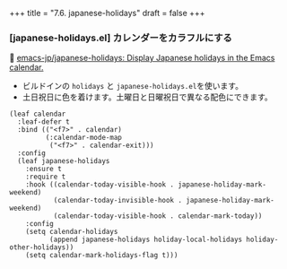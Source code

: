 +++
title = "7.6. japanese-holidays"
draft = false
+++
### [japanese-holidays.el] カレンダーをカラフルにする
🔗 [emacs-jp/japanese-holidays: Display Japanese holidays in the Emacs calendar.](https://github.com/emacs-jp/japanese-holidays) 

* ビルドインの `holidays` と `japanese-holidays.el`を使います。
* 土日祝日に色を着けます。土曜日と日曜祝日で異なる配色にできます。

```elisp
(leaf calendar
  :leaf-defer t
  :bind (("<f7>" . calendar)
		 (:calendar-mode-map
		  ("<f7>" . calendar-exit)))
  :config
  (leaf japanese-holidays
	:ensure t
	:require t
	:hook ((calendar-today-visible-hook . japanese-holiday-mark-weekend)
		   (calendar-today-invisible-hook . japanese-holiday-mark-weekend)
		   (calendar-today-visible-hook . calendar-mark-today))
	:config
	(setq calendar-holidays
		  (append japanese-holidays holiday-local-holidays holiday-other-holidays))
	(setq calendar-mark-holidays-flag t)))
```
